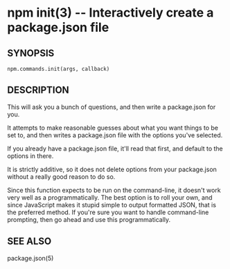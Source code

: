 npm init(3) -- Interactively create a package.json file
=======================================================








<extoc></extoc>

## SYNOPSIS

    npm.commands.init(args, callback)

## DESCRIPTION

This will ask you a bunch of questions, and then write a package.json for you.

It attempts to make reasonable guesses about what you want things to be set to,
and then writes a package.json file with the options you've selected.

If you already have a package.json file, it'll read that first, and default to
the options in there.

It is strictly additive, so it does not delete options from your package.json
without a really good reason to do so.

Since this function expects to be run on the command-line, it doesn't work very
well as a programmatically. The best option is to roll your own, and since
JavaScript makes it stupid simple to output formatted JSON, that is the
preferred method. If you're sure you want to handle command-line prompting,
then go ahead and use this programmatically.

## SEE ALSO

package.json(5)
